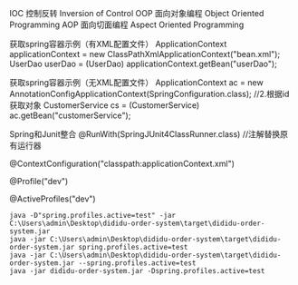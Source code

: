 IOC	控制反转 Inversion of Control
OOP	面向对象编程 Object Oriented Programming
AOP	面向切面编程 Aspect Oriented Programming

获取spring容器示例（有XML配置文件）
ApplicationContext applicationContext = new ClassPathXmlApplicationContext("bean.xml");
UserDao userDao = (UserDao) applicationContext.getBean("userDao");

获取spring容器示例（无XML配置文件）
ApplicationContext ac = new AnnotationConfigApplicationContext(SpringConfiguration.class);
//2.根据id获取对象
CustomerService cs = (CustomerService) ac.getBean("customerService");

Spring和Junit整合
@RunWith(SpringJUnit4ClassRunner.class)  //注解替换原有运行器

@ContextConfiguration("classpath:applicationContext.xml")

@Profile("dev")

@ActiveProfiles("dev")

```shell script
java -D"spring.profiles.active=test" -jar C:\Users\admin\Desktop\dididu-order-system\target\dididu-order-system.jar 
java -jar C:\Users\admin\Desktop\dididu-order-system\target\dididu-order-system.jar spring.profiles.active=test
java -jar C:\Users\admin\Desktop\dididu-order-system\target\dididu-order-system.jar --spring.profiles.active=test
java -jar dididu-order-system.jar -Dspring.profiles.active=test
```